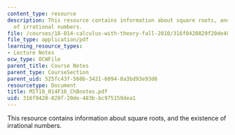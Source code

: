 ```yaml
---
content_type: resource
description: This resource contains information about square roots, and the existence
  of irrational numbers.
file: /courses/18-014-calculus-with-theory-fall-2010/316f0420829f20de483bbc975159dea1_MIT18_014F10_ChBnotes.pdf
file_type: application/pdf
learning_resource_types:
- Lecture Notes
ocw_type: OCWFile
parent_title: Course Notes
parent_type: CourseSection
parent_uid: 525fc43f-560b-3421-6094-8a3bd93e93d6
resourcetype: Document
title: MIT18_014F10_ChBnotes.pdf
uid: 316f0420-829f-20de-483b-bc975159dea1
---
```

This resource contains information about square roots, and the existence of irrational numbers.

